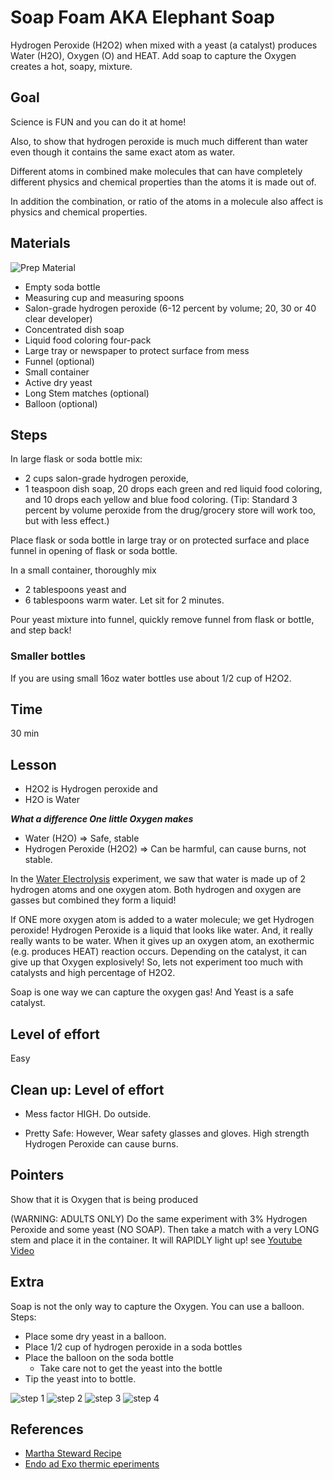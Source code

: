 # Soap Foam AKA Elephant Soap


Hydrogen Peroxide (H2O2) when mixed with a yeast (a catalyst) produces Water (H2O), Oxygen (O) and HEAT.
Add soap to capture the Oxygen creates a hot, soapy, mixture.


## Goal
Science is FUN and you can do it at home!

Also, to show that hydrogen peroxide is much much different than water even though it contains the same exact atom as water.

Different atoms in combined make molecules that can have completely different physics and chemical properties than the atoms it is made out of.

In addition the combination, or ratio of the atoms in a molecule also affect is physics and chemical properties.

## Materials
![Prep Material](./images/h2o2_prep.jpg)
* Empty soda bottle
* Measuring cup and measuring spoons
* Salon-grade hydrogen peroxide (6-12 percent by volume; 20, 30 or 40 clear developer)
* Concentrated dish soap
* Liquid food coloring four-pack
* Large tray or newspaper to protect surface from mess
* Funnel (optional)
* Small container
* Active dry yeast
* Long Stem matches (optional)
* Balloon (optional)

## Steps
In large flask or soda bottle mix:
 * 2 cups salon-grade hydrogen peroxide,
 * 1 teaspoon dish soap, 20 drops each green and red liquid food coloring, and 10 drops each yellow and blue food coloring. (Tip: Standard 3 percent by volume peroxide from the drug/grocery store will work too, but with less effect.)

Place flask or soda bottle in large tray or on protected surface and place funnel in opening of flask or soda bottle.

In a small container, thoroughly mix
* 2 tablespoons yeast and
* 6 tablespoons warm water. Let sit for 2 minutes.

Pour yeast mixture into funnel, quickly remove funnel from flask or bottle, and step back!

### Smaller bottles
If you are using small 16oz water bottles use about 1/2 cup of H2O2.

## Time
30 min

## Lesson
* H2O2 is Hydrogen peroxide and
* H2O is Water

***What a difference One little Oxygen makes***

- Water (H2O) => Safe, stable
- Hydrogen Peroxide (H2O2) => Can be harmful, can cause burns, not stable.


In the [Water Electrolysis](WaterElectrolysis.md) experiment, we saw that water is made up of 2 hydrogen atoms and one oxygen atom.  Both hydrogen and oxygen are gasses but combined they form a liquid!  

If ONE more oxygen atom is added to a water molecule; we get Hydrogen peroxide!  Hydrogen Peroxide is a liquid that looks like water. And, it really really wants to be water.  When it gives up an oxygen atom, an exothermic (e.g. produces HEAT) reaction occurs. Depending on the catalyst, it can give up that Oxygen explosively!  So, lets not experiment too much with catalysts and high percentage of H2O2.

Soap is one way we can capture the oxygen gas!  And Yeast is a safe catalyst.


## Level of effort
Easy

## Clean up: Level of effort
* Mess factor HIGH.  Do outside.

* Pretty Safe: However, Wear safety glasses and gloves.
High strength Hydrogen Peroxide can cause burns.

## Pointers
Show that it is Oxygen that is being produced

(WARNING: ADULTS ONLY)
Do the same experiment with 3% Hydrogen Peroxide and some yeast (NO SOAP).  Then take a match with a very LONG stem and place it in the container.  It will RAPIDLY light up!
see [Youtube Video](https://www.youtube.com/watch?v=-pSstufKCSM)
## Extra
Soap is not the only way to capture the Oxygen.  You can use a balloon.
Steps:
* Place some dry yeast in a balloon.
* Place 1/2 cup of hydrogen peroxide in a soda bottles
* Place the balloon on the soda bottle
    * Take care not to get the yeast into the bottle
* Tip the yeast into to bottle.

![step 1](./images/h2o2_balloon0.jpg)
![step 2](./images/h2o2_balloon1.jpg)
![step 3](./images/h2o2_balloon2.jpg)
![step 4](./images/h2o2_balloon3.jpg)


## References
* [Martha Steward Recipe](https://www.marthastewart.com/863046/elephant-toothpaste)
* [Endo ad Exo thermic eperiments](https://www.acs.org/content/dam/acsorg/education/resources/k-8/science-activities/chemicalphysicalchange/chemicalreactions/heat-up-to-some-cool-reactions.pdf)
